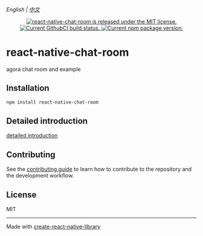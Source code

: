 _English | [中文](./README.zh.md)_

<p align="center">
  <a href="https://github.com/AsteriskZuo/react-native-chat-room/blob/main/LICENSE">
    <img src="https://img.shields.io/badge/license-MIT-blue.svg" alt="react-native-chat-room is released under the MIT license." />
  </a>
  <a href="https://github.com/AsteriskZuo/react-native-chat-room/actions/workflows/ci.yml">
    <img src="https://github.com/AsteriskZuo/react-native-chat-room/actions/workflows/ci.yml/badge.svg" alt="Current GithubCI build status." />
  </a>
  <a href="https://www.npmjs.org/package/react-native-chat-room">
    <img src="https://img.shields.io/npm/v/react-native-chat-room?color=brightgreen&label=npm%20package" alt="Current npm package version." />
  </a>
</p>

# react-native-chat-room

agora chat room and example

## Installation

```sh
npm install react-native-chat-room
```

## Detailed introduction

[detailed introduction](./docs/cn/index.md)

## Contributing

See the [contributing guide](CONTRIBUTING.md) to learn how to contribute to the repository and the development workflow.

## License

MIT

---

Made with [create-react-native-library](https://github.com/callstack/react-native-builder-bob)
